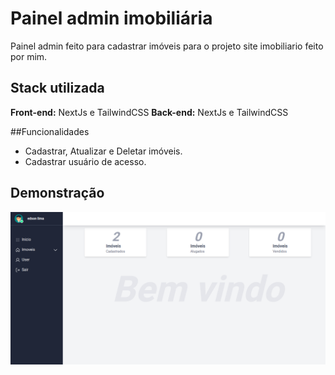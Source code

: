 # Painel admin imobiliária

Painel admin feito para cadastrar imóveis para o projeto site imobiliario feito por mim. 

## Stack utilizada

**Front-end:** NextJs e TailwindCSS
**Back-end:** NextJs e TailwindCSS

##Funcionalidades

- Cadastrar, Atualizar e Deletar imóveis.
- Cadastrar usuário de acesso.


## Demonstração

<img src="https://raw.githubusercontent.com/edsonlima95/screenshot/main/admin-imobil.png" all=""/>
